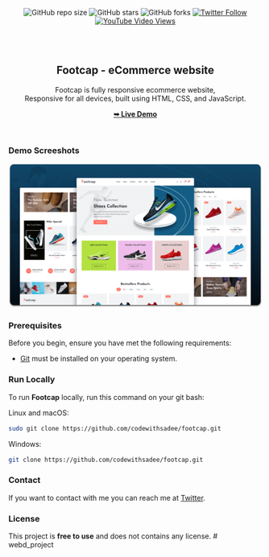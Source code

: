<div align="center">
  
  ![GitHub repo size](https://img.shields.io/github/repo-size/codewithsadee/footcap)
  ![GitHub stars](https://img.shields.io/github/stars/codewithsadee/footcap?style=social)
  ![GitHub forks](https://img.shields.io/github/forks/codewithsadee/footcap?style=social)
[![Twitter Follow](https://img.shields.io/twitter/follow/codewithsadee_?style=social)](https://twitter.com/intent/follow?screen_name=codewithsadee_)
  [![YouTube Video Views](https://img.shields.io/youtube/views/BsmRYjW4csw?style=social)](https://youtu.be/BsmRYjW4csw)

  <br />
  <br />

  <h2 align="center">Footcap - eCommerce website</h2>

  Footcap is fully responsive ecommerce website, <br />Responsive for all devices, built using HTML, CSS, and JavaScript.

  <a href="https://codewithsadee.github.io/footcap/"><strong>➥ Live Demo</strong></a>

</div>

<br />

### Demo Screeshots

![Footcap Desktop Demo](./readme-images/desktop.png "Desktop Demo")

### Prerequisites

Before you begin, ensure you have met the following requirements:

* [Git](https://git-scm.com/downloads "Download Git") must be installed on your operating system.

### Run Locally

To run **Footcap** locally, run this command on your git bash:

Linux and macOS:

```bash
sudo git clone https://github.com/codewithsadee/footcap.git
```

Windows:

```bash
git clone https://github.com/codewithsadee/footcap.git
```

### Contact

If you want to contact with me you can reach me at [Twitter](https://www.twitter.com/codewithsadee).

### License

This project is **free to use** and does not contains any license.
#   w e b d _ p r o j e c t 
 
 